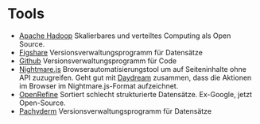Tools
=====

* [Apache Hadoop](https://hadoop.apache.org/) Skalierbares und verteiltes Computing als Open Source.
* [Figshare](https://figshare.com) Versionsverwaltungsprogramm für Datensätze
* [Github](https://www.github.com) Versionsverwaltungsprogramm für Code
* [Nightmare.js](http://www.nightmarejs.org/) Browserautomatisierungstool um auf Seiteninhalte ohne API zuzugreifen. Geht gut mit [Daydream](https://github.com/segmentio/daydream) zusammen, dass die Aktionen im Browser im Nightmare.js-Format aufzeichnet.
* [OpenRefine](http://openrefine.org/) Sortiert schlecht strukturierte Datensätze. Ex-Google, jetzt Open-Source.
* [Pachyderm](http://pachyderm.io/) Versionsverwaltungsprogramm für Datensätze
